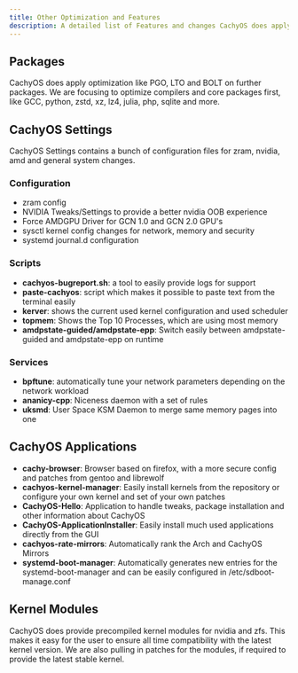 ```yaml
---
title: Other Optimization and Features
description: A detailed list of Features and changes CachyOS does apply
---
```


Packages
--------

CachyOS does apply optimization like PGO, LTO and BOLT on further packages.
We are focusing to optimize compilers and core packages first, like GCC, python, zstd, xz, lz4, julia, php, sqlite and more.

CachyOS Settings
----------------

CachyOS Settings contains a bunch of configuration files for zram, nvidia, amd and general system changes.

### Configuration

- zram config
- NVIDIA Tweaks/Settings to provide a better nvidia OOB experience
- Force AMDGPU Driver for GCN 1.0 and GCN 2.0 GPU's
- sysctl kernel config changes for network, memory and security
- systemd journal.d configuration

### Scripts

- **cachyos-bugreport.sh**: a tool to easily provide logs for support
- **paste-cachyos**: script which makes it possible to paste text from the terminal easily
- **kerver**: shows the current used kernel configuration and used scheduler
- **topmem**: Shows the Top 10 Processes, which are using most memory
- **amdpstate-guided/amdpstate-epp**: Switch easily between amdpstate-guided and amdpstate-epp on runtime

### Services

- **bpftune**: automatically tune your network parameters depending on the network workload
- **ananicy-cpp**: Niceness daemon with a set of rules
- **uksmd**: User Space KSM Daemon to merge same memory pages into one


CachyOS Applications
--------------------

- **cachy-browser**: Browser based on firefox, with a more secure config and patches from gentoo and librewolf
- **cachyos-kernel-manager**: Easily install kernels from the repository or configure your own kernel and set of your own patches
- **CachyOS-Hello**: Application to handle tweaks, package installation and other information about CachyOS
- **CachyOS-ApplicationInstaller**: Easily install much used applications directly from the GUI
- **cachyos-rate-mirrors**: Automatically rank the Arch and CachyOS Mirrors
- **systemd-boot-manager**: Automatically generates new entries for the systemd-boot-manager and can be easily configured in /etc/sdboot-manage.conf

Kernel Modules
--------------

CachyOS does provide precompiled kernel modules for nvidia and zfs.
This makes it easy for the user to ensure all time compatibility with the latest kernel version. We are also pulling in patches for the modules, if required to provide the latest stable kernel.

